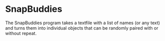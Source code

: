 # SnapBuddies
The SnapBuddies program takes a textfile with a list of names (or any text) and turns them into individual objects that can be randomly paired with or without repeat. 

